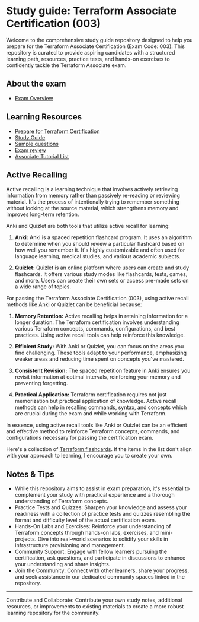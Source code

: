 # Study guide: Terraform Associate Certification (003)

Welcome to the comprehensive study guide repository designed to help you prepare for the Terraform Associate Certification (Exam Code: 003). This repository is curated to provide aspiring candidates with a structured learning path, resources, practice tests, and hands-on exercises to confidently tackle the Terraform Associate exam.

## About the exam

- [Exam Overview](https://www.hashicorp.com/certification/terraform-associate)

## Learning Resources

- [Prepare for Terraform Certification](https://developer.hashicorp.com/terraform/tutorials/certification-003)
- [Study Guide](https://developer.hashicorp.com/terraform/tutorials/certification-003/associate-study-003)
- [Sample questions](https://developer.hashicorp.com/terraform/tutorials/certification-003/associate-questions)
- [Exam review](https://developer.hashicorp.com/terraform/tutorials/certification-003/associate-review-003)
- [Associate Tutorial List](https://developer.hashicorp.com/terraform/tutorials/certification-associate-tutorials-003)

## Active Recalling

Active recalling is a learning technique that involves actively retrieving information from memory rather than passively re-reading or reviewing material. It's the process of intentionally trying to remember something without looking at the source material, which strengthens memory and improves long-term retention.

Anki and Quizlet are both tools that utilize active recall for learning:

1. **Anki:** Anki is a spaced repetition flashcard program. It uses an algorithm to determine when you should review a particular flashcard based on how well you remember it. It's highly customizable and often used for language learning, medical studies, and various academic subjects.

2. **Quizlet:** Quizlet is an online platform where users can create and study flashcards. It offers various study modes like flashcards, tests, games, and more. Users can create their own sets or access pre-made sets on a wide range of topics.

For passing the Terraform Associate Certification (003), using active recall methods like Anki or Quizlet can be beneficial because:

1. **Memory Retention:** Active recalling helps in retaining information for a longer duration. The Terraform certification involves understanding various Terraform concepts, commands, configurations, and best practices. Using active recall tools can help reinforce this knowledge.

2. **Efficient Study:** With Anki or Quizlet, you can focus on the areas you find challenging. These tools adapt to your performance, emphasizing weaker areas and reducing time spent on concepts you've mastered.

3. **Consistent Revision:** The spaced repetition feature in Anki ensures you revisit information at optimal intervals, reinforcing your memory and preventing forgetting.

4. **Practical Application:** Terraform certification requires not just memorization but practical application of knowledge. Active recall methods can help in recalling commands, syntax, and concepts which are crucial during the exam and while working with Terraform.

In essence, using active recall tools like Anki or Quizlet can be an efficient and effective method to reinforce Terraform concepts, commands, and configurations necessary for passing the certification exam.


Here's a collection of [Terraform flashcards](https://www.notion.so/agcdtmr/ANKI-Terraform-7257eec449b94869877355979b072bf2?pvs=4). If the items in the list don't align with your approach to learning, I encourage you to create your own.


## Notes & Tips

- While this repository aims to assist in exam preparation, it's essential to complement your study with practical experience and a thorough understanding of Terraform concepts.
- Practice Tests and Quizzes: Sharpen your knowledge and assess your readiness with a collection of practice tests and quizzes resembling the format and difficulty level of the actual certification exam.
- Hands-On Labs and Exercises: Reinforce your understanding of Terraform concepts through hands-on labs, exercises, and mini-projects. Dive into real-world scenarios to solidify your skills in infrastructure provisioning and management.
- Community Support: Engage with fellow learners pursuing the certification, ask questions, and participate in discussions to enhance your understanding and share insights.
- Join the Community: Connect with other learners, share your progress, and seek assistance in our dedicated community spaces linked in the repository.


---

Contribute and Collaborate: Contribute your own study notes, additional resources, or improvements to existing materials to create a more robust learning repository for the community.


